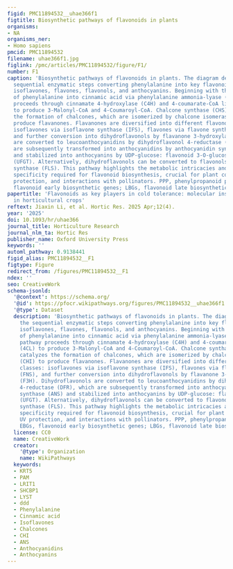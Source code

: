 ```yaml
---
figid: PMC11894532__uhae366f1
figtitle: Biosynthetic pathways of flavonoids in plants
organisms:
- NA
organisms_ner:
- Homo sapiens
pmcid: PMC11894532
filename: uhae366f1.jpg
figlink: /pmc/articles/PMC11894532/figure/F1/
number: F1
caption: 'Biosynthetic pathways of flavonoids in plants. The diagram delineates the
  sequential enzymatic steps converting phenylalanine into key flavonoid compounds:
  isoflavones, flavones, flavonols, and anthocyanins. Beginning with the transformation
  of phenylalanine into cinnamic acid via phenylalanine ammonia-lyase (PAL), the pathway
  proceeds through cinnamate 4-hydroxylase (C4H) and 4-coumarate-CoA ligase (4CL)
  to produce 3-Malonyl-CoA and 4-Coumaroyl-CoA. Chalcone synthase (CHS) then catalyzes
  the formation of chalcones, which are isomerized by chalcone isomerase (CHI) to
  produce flavanones. Flavanones are diversified into different flavonoid classes:
  isoflavones via isoflavone synthase (IFS), flavones via flavone synthase (FNS),
  and further conversion into dihydroflavonols by flavanone 3-hydroxylase (F3H). Dihydroflavonols
  are converted to leucoanthocyanidins by dihydroflavonol 4-reductase (DFR), which
  are subsequently transformed into anthocyanidins by anthocyanidin synthase (ANS)
  and stabilized into anthocyanins by UDP-glucose: flavonoid 3-O-glucosyltransferase
  (UFGT). Alternatively, dihydroflavonols can be converted to flavonols by flavonol
  synthase (FLS). This pathway highlights the metabolic intricacies and enzymatic
  specificity required for flavonoid biosynthesis, crucial for plant coloration, UV
  protection, and interactions with pollinators. PPP, phenylpropanoid pathway; EBGs,
  flavonoid early biosynthetic genes; LBGs, flavonoid late biosynthetic genes'
papertitle: 'Flavonoids as key players in cold tolerance: molecular insights and applications
  in horticultural crops'
reftext: Jiaxin Li, et al. Hortic Res. 2025 Apr;12(4).
year: '2025'
doi: 10.1093/hr/uhae366
journal_title: Horticulture Research
journal_nlm_ta: Hortic Res
publisher_name: Oxford University Press
keywords: ''
automl_pathway: 0.9138441
figid_alias: PMC11894532__F1
figtype: Figure
redirect_from: /figures/PMC11894532__F1
ndex: ''
seo: CreativeWork
schema-jsonld:
  '@context': https://schema.org/
  '@id': https://pfocr.wikipathways.org/figures/PMC11894532__uhae366f1.html
  '@type': Dataset
  description: 'Biosynthetic pathways of flavonoids in plants. The diagram delineates
    the sequential enzymatic steps converting phenylalanine into key flavonoid compounds:
    isoflavones, flavones, flavonols, and anthocyanins. Beginning with the transformation
    of phenylalanine into cinnamic acid via phenylalanine ammonia-lyase (PAL), the
    pathway proceeds through cinnamate 4-hydroxylase (C4H) and 4-coumarate-CoA ligase
    (4CL) to produce 3-Malonyl-CoA and 4-Coumaroyl-CoA. Chalcone synthase (CHS) then
    catalyzes the formation of chalcones, which are isomerized by chalcone isomerase
    (CHI) to produce flavanones. Flavanones are diversified into different flavonoid
    classes: isoflavones via isoflavone synthase (IFS), flavones via flavone synthase
    (FNS), and further conversion into dihydroflavonols by flavanone 3-hydroxylase
    (F3H). Dihydroflavonols are converted to leucoanthocyanidins by dihydroflavonol
    4-reductase (DFR), which are subsequently transformed into anthocyanidins by anthocyanidin
    synthase (ANS) and stabilized into anthocyanins by UDP-glucose: flavonoid 3-O-glucosyltransferase
    (UFGT). Alternatively, dihydroflavonols can be converted to flavonols by flavonol
    synthase (FLS). This pathway highlights the metabolic intricacies and enzymatic
    specificity required for flavonoid biosynthesis, crucial for plant coloration,
    UV protection, and interactions with pollinators. PPP, phenylpropanoid pathway;
    EBGs, flavonoid early biosynthetic genes; LBGs, flavonoid late biosynthetic genes'
  license: CC0
  name: CreativeWork
  creator:
    '@type': Organization
    name: WikiPathways
  keywords:
  - KRT5
  - PAM
  - LRIT1
  - SHCBP1
  - LYST
  - ddd
  - Phenylalanine
  - Cinnamic acid
  - Isoflavones
  - Chalcones
  - CHI
  - ANS
  - Anthocyanidins
  - Anthocyanins
---
```

